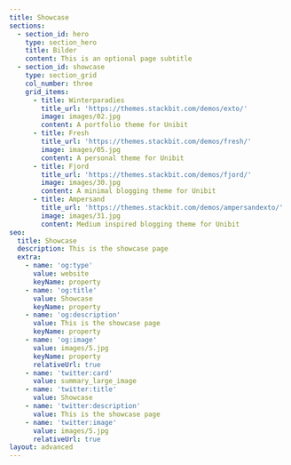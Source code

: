 ```yaml
---
title: Showcase
sections:
  - section_id: hero
    type: section_hero
    title: Bilder
    content: This is an optional page subtitle
  - section_id: showcase
    type: section_grid
    col_number: three
    grid_items:
      - title: Winterparadies
        title_url: 'https://themes.stackbit.com/demos/exto/'
        image: images/02.jpg
        content: A portfolio theme for Unibit
      - title: Fresh
        title_url: 'https://themes.stackbit.com/demos/fresh/'
        image: images/05.jpg
        content: A personal theme for Unibit
      - title: Fjord
        title_url: 'https://themes.stackbit.com/demos/fjord/'
        image: images/30.jpg
        content: A minimal blogging theme for Unibit
      - title: Ampersand
        title_url: 'https://themes.stackbit.com/demos/ampersandexto/'
        image: images/31.jpg
        content: Medium inspired blogging theme for Unibit
seo:
  title: Showcase
  description: This is the showcase page
  extra:
    - name: 'og:type'
      value: website
      keyName: property
    - name: 'og:title'
      value: Showcase
      keyName: property
    - name: 'og:description'
      value: This is the showcase page
      keyName: property
    - name: 'og:image'
      value: images/5.jpg
      keyName: property
      relativeUrl: true
    - name: 'twitter:card'
      value: summary_large_image
    - name: 'twitter:title'
      value: Showcase
    - name: 'twitter:description'
      value: This is the showcase page
    - name: 'twitter:image'
      value: images/5.jpg
      relativeUrl: true
layout: advanced
---
```

